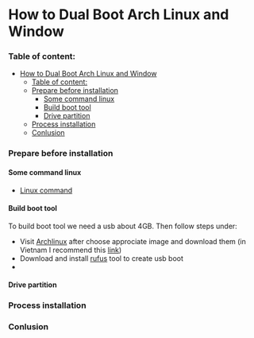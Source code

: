 # How to Dual Boot Arch Linux and Window

### Table of content: 
- [How to Dual Boot Arch Linux and Window](#how-to-dual-boot-arch-linux-and-window)
    - [Table of content:](#table-of-content)
    - [Prepare before installation](#prepare-before-installation)
      - [Some command linux](#some-command-linux)
      - [Build boot tool](#build-boot-tool)
      - [Drive partition](#drive-partition)
    - [Process installation](#process-installation)
    - [Conlusion](#conlusion)

### Prepare before installation
#### Some command linux
- [Linux command](./linux-command.md)

#### Build boot tool
To build boot tool we need a usb about 4GB. Then follow steps under: 
- Visit [Archlinux](https://archlinux.org/download/) after choose approciate image and download them (in Vietnam I recommend this [link](http://mirror.bizflycloud.vn/archlinux/iso/2023.07.01/))
- Download and install [rufus](https://rufus.ie/en/#google_vignette) tool to create usb boot
- 

#### Drive partition

### Process installation
### Conlusion